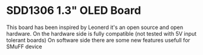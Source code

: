 # SDD1306 1.3" OLED Board

This board has been inspired by Leonerd it's an open source and open hardware.
On the hardware side is fully compatible (not tested with 5V input tolerant boards)
On software side there are some new features usefull for SMuFF device
